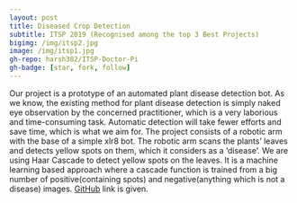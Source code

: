 ```yaml
---
layout: post
title: Diseased Crop Detection
subtitle: ITSP 2019 (Recognised among the top 3 Best Projects)
bigimg: /img/itsp2.jpg
image: /img/itsp1.jpg
gh-repo: harsh382/ITSP-Doctor-Pi
gh-badge: [star, fork, follow]
--- 
```

Our project is a prototype of an automated plant disease detection bot. 
As we know, the existing method for plant disease detection is simply naked eye observation by the concerned practitioner, which is a very laborious and time-consuming task. Automatic detection will take fewer efforts and save time, which is what we aim for.
The project consists of a robotic arm with the base of a simple xlr8 bot. The robotic arm scans the plants’ leaves and detects yellow spots on them, which it considers as a ‘disease’. We are using Haar Cascade to detect yellow spots on the leaves. It is a machine learning based approach where a cascade function is trained from a big number of positive(containing spots) and negative(anything which is not a disease) images.
[GitHub](https://github.com/harsh382/ITSP-Doctor-Pi) link is given.




